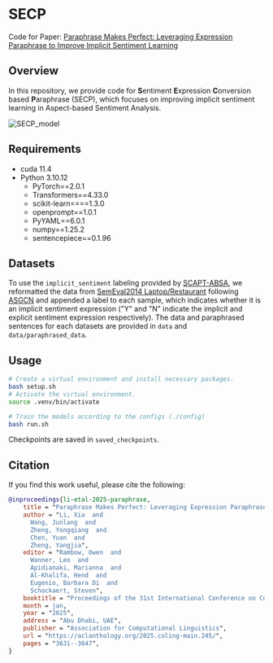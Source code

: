 # SECP
Code for Paper: [Paraphrase Makes Perfect: Leveraging Expression Paraphrase to Improve Implicit Sentiment Learning](https://aclanthology.org/2025.coling-main.245/)

## Overview
In this repository, we provide code for **S**entiment **E**xpression **C**onversion based **P**araphrase (SECP), which focuses on improving implicit sentiment learning in Aspect-based Sentiment Analysis.

![SECP_model](https://github.com/user-attachments/assets/f767a514-925f-4c69-991f-aacbc25bc347)

## Requirements
- cuda 11.4
- Python 3.10.12
  - PyTorch==2.0.1
  - Transformers==4.33.0
  - scikit-learn====1.3.0
  - openprompt==1.0.1
  - PyYAML==6.0.1
  - numpy==1.25.2
  - sentencepiece==0.1.96

## Datasets
To use the `implicit_sentiment` labeling provided by [SCAPT-ABSA](https://github.com/Tribleave/SCAPT-ABSA), we reformatted the data from [SemEval2014 Laptop/Restaurant]() following [ASGCN](https://github.com/GeneZC/ASGCN) and appended a label to each sample, which indicates whether it is an implicit sentiment expression ("Y" and "N" indicate the implicit and explicit sentiment expression respectively).
The data and paraphrased sentences for each datasets are provided in `data` and `data/paraphrased_data`.


## Usage
```bash
# Create a virtual environment and install necessary packages.
bash setup.sh
# Activate the virtual environment.
source .venv/bin/activate

# Train the models according to the configs (./config)
bash run.sh
```

Checkpoints are saved in `saved_checkpoints`.



## Citation
If you find this work useful, please cite the following:
```bibtex
@inproceedings{li-etal-2025-paraphrase,
    title = "Paraphrase Makes Perfect: Leveraging Expression Paraphrase to Improve Implicit Sentiment Learning",
    author = "Li, Xia  and
      Wang, Junlang  and
      Zheng, Yongqiang  and
      Chen, Yuan  and
      Zheng, Yangjia",
    editor = "Rambow, Owen  and
      Wanner, Leo  and
      Apidianaki, Marianna  and
      Al-Khalifa, Hend  and
      Eugenio, Barbara Di  and
      Schockaert, Steven",
    booktitle = "Proceedings of the 31st International Conference on Computational Linguistics",
    month = jan,
    year = "2025",
    address = "Abu Dhabi, UAE",
    publisher = "Association for Computational Linguistics",
    url = "https://aclanthology.org/2025.coling-main.245/",
    pages = "3631--3647",
}
```
